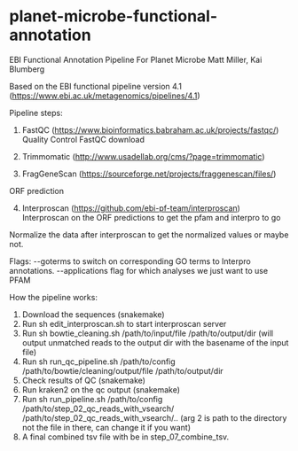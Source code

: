 # planet-microbe-functional-annotation
EBI Functional Annotation Pipeline For Planet Microbe
Matt Miller, Kai Blumberg

Based on the EBI functional pipeline version 4.1 (https://www.ebi.ac.uk/metagenomics/pipelines/4.1)

Pipeline steps: 
1) FastQC (https://www.bioinformatics.babraham.ac.uk/projects/fastqc/)
Quality Control FastQC download 

2) Trimmomatic (http://www.usadellab.org/cms/?page=trimmomatic)

3) FragGeneScan (https://sourceforge.net/projects/fraggenescan/files/)

ORF prediction 

4) Interproscan (https://github.com/ebi-pf-team/interproscan)
Interproscan on the ORF predictions to get the pfam and interpro to go

Normalize the data after interproscan to get the normalized values or maybe not. 

Flags:
 --goterms to switch on corresponding GO terms to Interpro annotations. 
--applications flag for which analyses we just want to use PFAM

How the pipeline works:
1. Download the sequences (snakemake)
2. Run sh edit_interproscan.sh to start interproscan server
3. Run sh bowtie_cleaning.sh /path/to/input/file /path/to/output/dir (will output unmatched reads to the output dir with the basename of the input file)
4. Run sh run_qc_pipeline.sh /path/to/config /path/to/bowtie/cleaning/output/file /path/to/output/dir
5. Check results of QC (snakemake)
6. Run kraken2 on the qc output (snakemake)
7. Run sh run_pipeline.sh /path/to/config /path/to/step_02_qc_reads_with_vsearch/ /path/to/step_02_qc_reads_with_vsearch/.. (arg 2 is path to the directory not the file in there, can change it if you want)
8. A final combined tsv file with be in step_07_combine_tsv.
